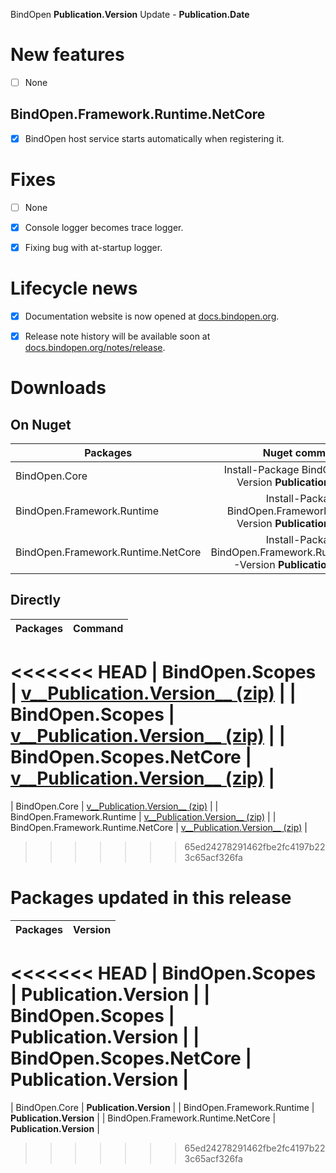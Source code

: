 BindOpen __Publication.Version__ Update - __Publication.Date__

# New features

- [ ] None

## BindOpen.Framework.Runtime.NetCore

- [x] BindOpen host service starts automatically when registering it.


# Fixes

- [ ] None
- [x] Console logger becomes trace logger.
- [x] Fixing bug with at-startup logger.


# Lifecycle news

- [x] Documentation website is now opened at [docs.bindopen.org](https://docs.bindopen.org).
- [x] Release note history will be available soon at [docs.bindopen.org/notes/release](https://docs.bindopen.org/notes/release).


# Downloads

## On Nuget

| Packages                 |                                Nuget command                            |
|--------------------------|:-----------------------------------------------------------------------:|
| BindOpen.Core            | Install-Package BindOpen.Core -Version __Publication.Version__              |
| BindOpen.Framework.Runtime         | Install-Package BindOpen.Framework.Runtime -Version __Publication.Version__           |
| BindOpen.Framework.Runtime.NetCore | Install-Package BindOpen.Framework.Runtime.NetCore -Version __Publication.Version__   |

## Directly

| Packages                 |                                      Command                            |
|--------------------------|:-----------------------------------------------------------------------:|
<<<<<<< HEAD
| BindOpen.Scopes            | [v__Publication.Version__ (zip)](https://storage.bindopen.org/pgrkhpym/releases/bindopen.core/BindOpen.Scopes-__Publication.Version__.zip) |
| BindOpen.Scopes         | [v__Publication.Version__ (zip)](https://storage.bindopen.org/pgrkhpym/releases/bindopen.runtime/BindOpen.Scopes-__Publication.Version__.zip) |
| BindOpen.Scopes.NetCore | [v__Publication.Version__ (zip)](https://storage.bindopen.org/pgrkhpym/releases/bindopen.runtime.netocore/BindOpen.Scopes.NetCore-__Publication.Version__.zip) |
=======
| BindOpen.Core            | [v__Publication.Version__ (zip)](https://storage.bindopen.org/pgrkhpym/releases/bindopen.core/BindOpen.Core-__Publication.Version__.zip) |
| BindOpen.Framework.Runtime         | [v__Publication.Version__ (zip)](https://storage.bindopen.org/pgrkhpym/releases/bindopen.runtime/BindOpen.Framework.Runtime-__Publication.Version__.zip) |
| BindOpen.Framework.Runtime.NetCore | [v__Publication.Version__ (zip)](https://storage.bindopen.org/pgrkhpym/releases/bindopen.runtime.netocore/BindOpen.Framework.Runtime.NetCore-__Publication.Version__.zip) |
>>>>>>> 65ed24278291462fbe2fc4197b223c65acf326fa


# Packages updated in this release

| Packages                 |         Version       |
|--------------------------|:---------------------:|
<<<<<<< HEAD
| BindOpen.Scopes            | __Publication.Version__   |
| BindOpen.Scopes         | __Publication.Version__   |
| BindOpen.Scopes.NetCore | __Publication.Version__   |
=======
| BindOpen.Core            | __Publication.Version__   |
| BindOpen.Framework.Runtime         | __Publication.Version__   |
| BindOpen.Framework.Runtime.NetCore | __Publication.Version__   |
>>>>>>> 65ed24278291462fbe2fc4197b223c65acf326fa
